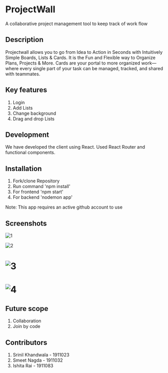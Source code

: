 # ProjectWall
A collaborative project management tool to keep track of work flow

## Description
Projectwall allows you to go from Idea to Action in Seconds with Intuitively Simple Boards, Lists & Cards. It is the Fun and Flexible way to Organize Plans, Projects & More. Cards are your portal to more organized work—where every single part of your task can be managed, tracked, and shared with teammates.

## Key features
1. Login 
2. Add Lists 
3. Change background 
4. Drag and drop Lists 

## Development
We have developed the client using React. Used React Router and functional components.

## Installation
1. Fork/clone Repository 
2. Run command 'npm install' 
3. For frontend 'npm start' 
4. For backend 'nodemon app' 

Note: This app requires an active github account to use

## Screenshots
![1](https://user-images.githubusercontent.com/76965628/147534349-bea8853c-0754-4f30-a43d-ba7bc787bda6.jpeg) 

![2](https://user-images.githubusercontent.com/76965628/147534365-74659cbf-b0a5-4381-8126-24f089b95e91.jpeg) 

# ![3](https://user-images.githubusercontent.com/76965628/147534371-30ebd336-5836-4ee4-838e-bc70d21a10eb.jpeg) 

# ![4](https://user-images.githubusercontent.com/76965628/147534378-deceb1c2-fbbd-4946-b6ef-6988e52e7c3e.jpeg) 


## Future scope
1. Collaboration
2. Join by code

## Contributors
1. Srinil Khandwala - 1911023
2. Smeet Nagda - 1911032
3. Ishita Rai - 1911083


